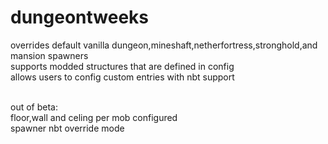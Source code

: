 # dungeontweeks
overrides default vanilla dungeon,mineshaft,netherfortress,stronghold,and mansion spawners<br/>
supports modded structures that are defined in config<br/>
allows users to config custom entries with nbt support<br/><br/>

out of beta:<br/>
floor,wall and celing per mob configured<br/>
spawner nbt override mode<br/>
